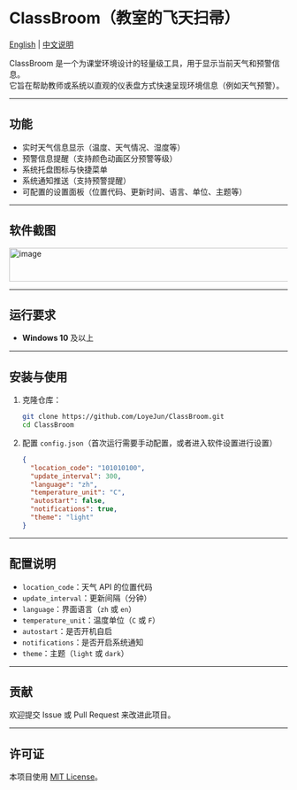 # ClassBroom（教室的飞天扫帚）

[English](README.md) | [中文说明](README.zh-CN.md)

ClassBroom 是一个为课堂环境设计的轻量级工具，用于显示当前天气和预警信息。  
它旨在帮助教师或系统以直观的仪表盘方式快速呈现环境信息（例如天气预警）。

---

## 功能

- 实时天气信息显示（温度、天气情况、湿度等）
- 预警信息提醒（支持颜色动画区分预警等级）
- 系统托盘图标与快捷菜单
- 系统通知推送（支持预警提醒）
- 可配置的设置面板（位置代码、更新时间、语言、单位、主题等）

---

## 软件截图

<img width="1186" height="61" alt="image" src="https://github.com/user-attachments/assets/6862369d-04d7-4aa0-80ea-d434ff0270e3" />

---

## 运行要求
- **Windows 10** 及以上

---

## 安装与使用

1. 克隆仓库：

   ```bash
   git clone https://github.com/LoyeJun/ClassBroom.git
   cd ClassBroom
   ```

2. 配置 `config.json`（首次运行需要手动配置，或者进入软件设置进行设置）
   ```json
   {
     "location_code": "101010100",
     "update_interval": 300,
     "language": "zh",
     "temperature_unit": "C",
     "autostart": false,
     "notifications": true,
     "theme": "light"
   }
   ```
---

## 配置说明

* `location_code`：天气 API 的位置代码
* `update_interval`：更新间隔（分钟）
* `language`：界面语言（`zh` 或 `en`）
* `temperature_unit`：温度单位（`C` 或 `F`）
* `autostart`：是否开机自启
* `notifications`：是否开启系统通知
* `theme`：主题（`light` 或 `dark`）

---

## 贡献

欢迎提交 Issue 或 Pull Request 来改进此项目。

---

## 许可证

本项目使用 [MIT License](LICENSE)。
